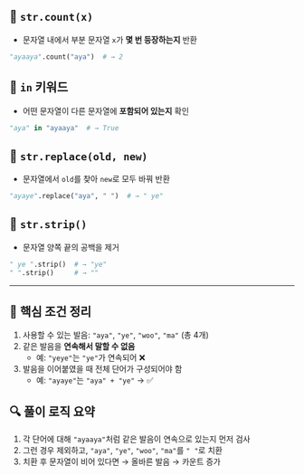 ## 🔹 `str.count(x)`
- 문자열 내에서 부분 문자열 `x`가 **몇 번 등장하는지** 반환
```python
"ayaaya".count("aya")  # → 2
```

## 🔹 `in` 키워드
- 어떤 문자열이 다른 문자열에 **포함되어 있는지** 확인
```python
"aya" in "ayaaya"  # → True
```

## 🔹 `str.replace(old, new)`
- 문자열에서 `old`를 찾아 `new`로 모두 바꿔 반환
```python
"ayaye".replace("aya", " ")  # → " ye"
```

## 🔹  `str.strip()`
- 문자열 양쪽 끝의 공백을 제거
```python
" ye ".strip()  # → "ye"
" ".strip()     # → ""
```

---

## 🔹 핵심 조건 정리

1. 사용할 수 있는 발음: `"aya"`, `"ye"`, `"woo"`, `"ma"` (총 4개)
2. 같은 발음을 **연속해서 말할 수 없음**  
   - 예: `"yeye"`는 `"ye"`가 연속되어 ❌
3. 발음을 이어붙였을 때 전체 단어가 구성되어야 함  
   - 예: `"ayaye"`는 `"aya" + "ye"` → ✅

## 🔍 풀이 로직 요약

1. 각 단어에 대해 `"ayaaya"`처럼 같은 발음이 연속으로 있는지 먼저 검사
2. 그런 경우 제외하고, `"aya"`, `"ye"`, `"woo"`, `"ma"`를 `" "`로 치환
3. 치환 후 문자열이 비어 있다면 → 올바른 발음 → 카운트 증가
